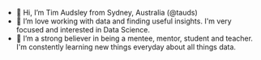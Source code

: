 - 👋 Hi, I’m Tim Audsley from Sydney, Australia (@tauds)
- 👀 I’m love working with data and finding useful insights. I'm very focused and interested in Data Science.
- 🌱 I’m a strong believer in being a mentee, mentor, student and teacher. I'm constently learning new things everyday about all things data. 


<!---
tauds/tauds is a ✨ special ✨ repository because its `README.md` (this file) appears on your GitHub profile.
You can click the Preview link to take a look at your changes.
--->
